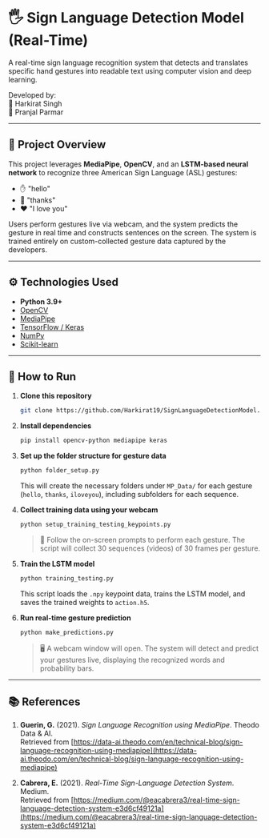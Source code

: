 # 🖐️ Sign Language Detection Model (Real-Time)

A real-time sign language recognition system that detects and translates specific hand gestures into readable text using computer vision and deep learning.

Developed by:  
👤 Harkirat Singh  
👤 Pranjal Parmar

---

## 📌 Project Overview

This project leverages **MediaPipe**, **OpenCV**, and an **LSTM-based neural network** to recognize three American Sign Language (ASL) gestures:

- ✋ "hello"
- 🙏 "thanks"
- ❤️ "I love you"

Users perform gestures live via webcam, and the system predicts the gesture in real time and constructs sentences on the screen. The system is trained entirely on custom-collected gesture data captured by the developers.

---

## ⚙️ Technologies Used

- **Python 3.9+**
- [OpenCV](https://opencv.org/)
- [MediaPipe](https://mediapipe.dev/)
- [TensorFlow / Keras](https://keras.io/)
- [NumPy](https://numpy.org/)
- [Scikit-learn](https://scikit-learn.org/)

---

## 🚀 How to Run

1. **Clone this repository**

   ```bash
   git clone https://github.com/Harkirat19/SignLanguageDetectionModel.git
   ```

2. **Install dependencies**

   ```bash
   pip install opencv-python mediapipe keras
   ```

3. **Set up the folder structure for gesture data**

   ```bash
   python folder_setup.py
   ```

   This will create the necessary folders under `MP_Data/` for each gesture (`hello`, `thanks`, `iloveyou`), including subfolders for each sequence.

4. **Collect training data using your webcam**

   ```bash
   python setup_training_testing_keypoints.py
   ```

   > 🎥 Follow the on-screen prompts to perform each gesture. The script will collect 30 sequences (videos) of 30 frames per gesture.

5. **Train the LSTM model**

   ```bash
   python training_testing.py
   ```

   This script loads the `.npy` keypoint data, trains the LSTM model, and saves the trained weights to `action.h5`.

6. **Run real-time gesture prediction**
   ```bash
   python make_predictions.py
   ```
   > 🖥️ A webcam window will open. The system will detect and predict your gestures live, displaying the recognized words and probability bars.

---

## 📚 References

1. **Guerin, G.** (2021). _Sign Language Recognition using MediaPipe_. Theodo Data & AI.  
   Retrieved from [https://data-ai.theodo.com/en/technical-blog/sign-language-recognition-using-mediapipe](https://data-ai.theodo.com/en/technical-blog/sign-language-recognition-using-mediapipe)

2. **Cabrera, E.** (2021). _Real-Time Sign-Language Detection System_. Medium.  
   Retrieved from [https://medium.com/@eacabrera3/real-time-sign-language-detection-system-e3d6cf49121a](https://medium.com/@eacabrera3/real-time-sign-language-detection-system-e3d6cf49121a)
